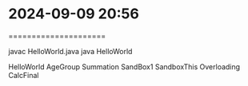 # 2024-09-09    20:56
=====================

javac HelloWorld.java
java HelloWorld

HelloWorld
AgeGroup
Summation
SandBox1
SandboxThis
Overloading
CalcFinal